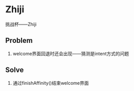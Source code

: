 # Zhiji
挑战杯——Zhiji

## Problem ## 
1. welcome界面回退时还会出现——猜测是intent方式的问题

## Solve ##
1. 通过finishAffinity()结束welcome界面
